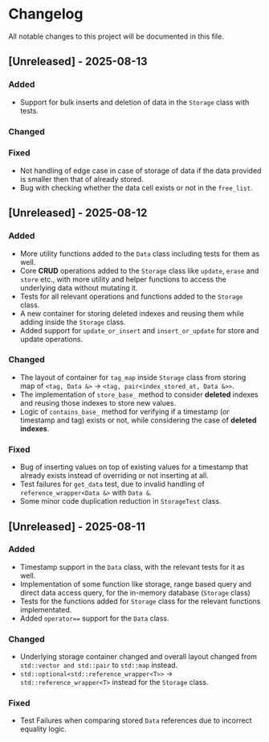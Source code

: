 # Changelog

All notable changes to this project will be documented in this file.

## [Unreleased] - 2025-08-13
### Added
- Support for bulk inserts and deletion of data in the `Storage` class with tests.

### Changed

### Fixed
- Not handling of edge case in case of storage of data if the data provided is smaller then that of already stored.
- Bug with checking whether the data cell exists or not in the `free_list`.

## [Unreleased] - 2025-08-12
### Added
- More utility functions added to the `Data` class including tests for them as well.
- Core **CRUD** operations added to the `Storage` class like `update`, `erase` and `store` etc., with more utility and helper functions to access the underlying data without mutating it.
- Tests for all relevant operations and functions added to the `Storage` class.
- A new container for storing deleted indexes and reusing them while adding inside the `Storage` class.
- Added support for `update_or_insert` and `insert_or_update` for store and update operations.

### Changed
- The layout of container for `tag_map` inside `Storage` class from storing map of `<tag, Data &>` -> `<tag, pair<index_stored_at, Data &>>`.
- The implementation of `store_base_` method to consider **deleted** indexes and reusing those indexes to store new values.
- Logic of `contains_base_` method for verifying if a timestamp (or timestamp and tag) exists or not, while considering the case of **deleted indexes**.

### Fixed
- Bug of inserting values on top of existing values for a timestamp that already exists instead of overriding or not inserting at all.
- Test failures for `get_data` test, due to invalid handling of `reference_wrapper<Data &>` with `Data &`.
- Some minor code duplication reduction in `StorageTest` class.

## [Unreleased] - 2025-08-11
### Added
- Timestamp support in the `Data` class, with the relevant tests for it as well.
- Implementation of some function like storage, range based query and direct data access query, for the in-memory database (`Storage` class)
- Tests for the functions added for `Storage` class for the relevant functions implementated.
- Added `operator==` support for the `Data` class.

### Changed
- Underlying storage container changed and overall layout changed from `std::vector and std::pair` to `std::map` instead.
- `std::optional<std::reference_wrapper<T>>` -> `std::reference_wrapper<T>` instead for the `Storage` class.

### Fixed
- Test Failures when comparing stored `Data` references due to incorrect equality logic.
